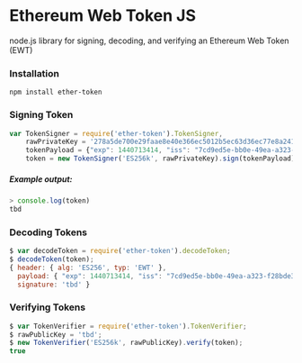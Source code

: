 # Ethereum Web Token JS

node.js library for signing, decoding, and verifying an Ethereum Web Token (EWT)

### Installation

```
npm install ether-token
```

### Signing Token

```js
var TokenSigner = require('ether-token').TokenSigner,
    rawPrivateKey = '278a5de700e29faae8e40e366ec5012b5ec63d36ec77e8a2417154cc1d25383f',
    tokenPayload = {"exp": 1440713414, "iss": "7cd9ed5e-bb0e-49ea-a323-f28bde3a0549"},
    token = new TokenSigner('ES256k', rawPrivateKey).sign(tokenPayload)
```

##### Example output:

```js
> console.log(token)
tbd
```

### Decoding Tokens

```js
$ var decodeToken = require('ether-token').decodeToken;
$ decodeToken(token);
{ header: { alg: 'ES256', typ: 'EWT' },
  payload: { "exp": 1440713414, "iss": "7cd9ed5e-bb0e-49ea-a323-f28bde3a0549" },
  signature: 'tbd' }
```

### Verifying Tokens

```js
$ var TokenVerifier = require('ether-token').TokenVerifier;
$ rawPublicKey = 'tbd';
$ new TokenVerifier('ES256k', rawPublicKey).verify(token);
true
```
